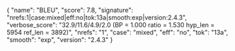 {
 "name": "BLEU",
 "score": 7.8,
 "signature": "nrefs:1|case:mixed|eff:no|tok:13a|smooth:exp|version:2.4.3",
 "verbose_score": "32.9/11.6/4.9/2.0 (BP = 1.000 ratio = 1.530 hyp_len = 5954 ref_len = 3892)",
 "nrefs": "1",
 "case": "mixed",
 "eff": "no",
 "tok": "13a",
 "smooth": "exp",
 "version": "2.4.3"
}